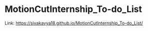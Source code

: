 # MotionCutInternship_To-do_List

Link: https://sivakavya18.github.io/MotionCutInternship_To-do_List/
